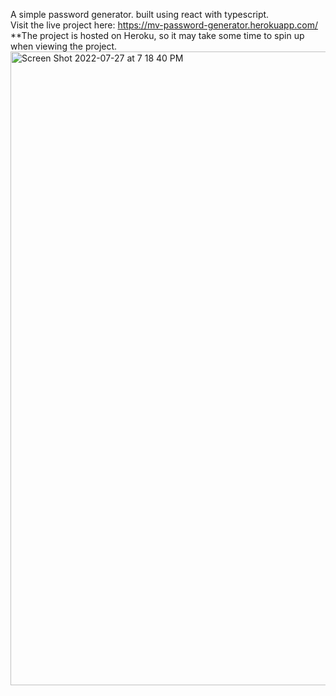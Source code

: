 A simple password generator. built using react with typescript.
<br>Visit the live project here: https://mv-password-generator.herokuapp.com/
<br>**The project is hosted on Heroku, so it may take some time to spin up when viewing the project.
<img width="1014" alt="Screen Shot 2022-07-27 at 7 18 40 PM" src="https://user-images.githubusercontent.com/22436271/181406193-90926722-83d9-4d58-a7d2-b075645f4d3b.png">
